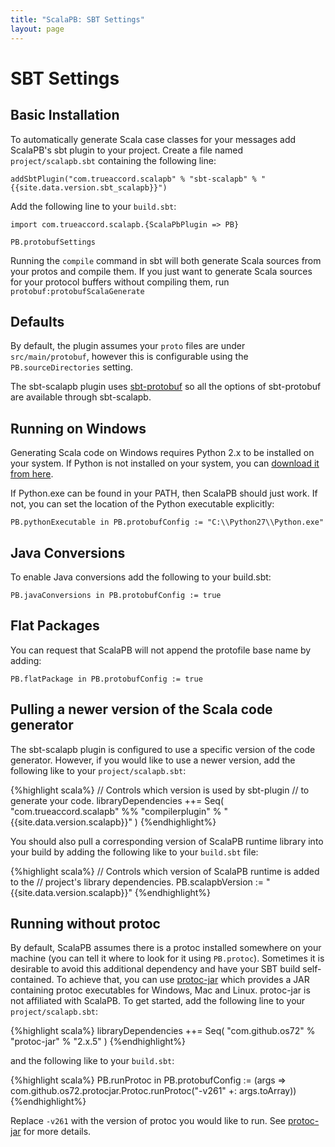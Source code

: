 ```yaml
---
title: "ScalaPB: SBT Settings"
layout: page
---
```


# SBT Settings

## Basic Installation

To automatically generate Scala case classes for your messages add ScalaPB's
sbt plugin to your project. Create a file named `project/scalapb.sbt`
containing the following line:

    addSbtPlugin("com.trueaccord.scalapb" % "sbt-scalapb" % "{{site.data.version.sbt_scalapb}}")

Add the following line to your `build.sbt`:

    import com.trueaccord.scalapb.{ScalaPbPlugin => PB}

    PB.protobufSettings

Running the `compile` command in sbt will both generate Scala sources from your protos and compile them. If you just want to generate Scala sources for your protocol buffers without compiling them, run `protobuf:protobufScalaGenerate`

## Defaults

By default, the plugin assumes your `proto` files are under `src/main/protobuf`,
however this is configurable using the `PB.sourceDirectories` setting.

The sbt-scalapb plugin uses
[sbt-protobuf](https://github.com/sbt/sbt-protobuf) so all the options of
sbt-protobuf are available through sbt-scalapb.

## Running on Windows

Generating Scala code on Windows requires Python 2.x to be installed on your
system.  If Python is not installed on your system, you can [download it from
here](https://www.python.org/downloads/windows/).

If Python.exe can be found in your PATH, then ScalaPB should just work.  If
not, you can set the location of the Python executable explicitly:

    PB.pythonExecutable in PB.protobufConfig := "C:\\Python27\\Python.exe"

## Java Conversions

To enable Java conversions add the following to your build.sbt:

    PB.javaConversions in PB.protobufConfig := true

## Flat Packages

You can request that ScalaPB will not append the protofile base name
by adding:

    PB.flatPackage in PB.protobufConfig := true

## Pulling a newer version of the Scala code generator

The sbt-scalapb plugin is configured to use a specific version of the code
generator. However, if you would like to use a newer version, add the
following like to your `project/scalapb.sbt`:

{%highlight scala%}
// Controls which version is used by sbt-plugin
// to generate your code.
libraryDependencies ++= Seq(
  "com.trueaccord.scalapb" %% "compilerplugin" % "{{site.data.version.scalapb}}"
)
{%endhighlight%}

You should also pull a corresponding version of ScalaPB runtime library into
your build by adding the following like to your `build.sbt` file:

{%highlight scala%}
// Controls which version of ScalaPB runtime is added to the
// project's library dependencies.
PB.scalapbVersion := "{{site.data.version.scalapb}}"
{%endhighlight%}

## Running without protoc

By default, ScalaPB assumes there is a protoc installed somewhere on your machine (you can
tell it where to look for it using `PB.protoc`).  Sometimes it is desirable to
avoid this additional dependency and have your SBT build self-contained.
To achieve that, you can use [protoc-jar](https://github.com/os72/protoc-jar)
which provides a JAR containing protoc executables for Windows, Mac and Linux.  protoc-jar is
not affiliated with ScalaPB.  To get started, add the following line to your
`project/scalapb.sbt`:

{%highlight scala%}
libraryDependencies ++= Seq(
  "com.github.os72" % "protoc-jar" % "2.x.5"
)
{%endhighlight%}

and the following like to your `build.sbt`:

{%highlight scala%}
PB.runProtoc in PB.protobufConfig := (args =>
  com.github.os72.protocjar.Protoc.runProtoc("-v261" +: args.toArray))
{%endhighlight%}

Replace `-v261` with the version of protoc you would like to run. See
[protoc-jar](https://github.com/os72/protoc-jar) for more details.

